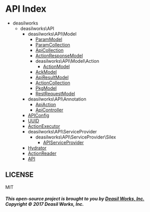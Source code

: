 API Index
=========

* deasilworks
    * deasilworks\API
        * deasilworks\API\Model
            * [ParamModel](deasilworks-API-Model-ParamModel.md)
            * [ParamCollection](deasilworks-API-Model-ParamCollection.md)
            * [ApiCollection](deasilworks-API-Model-ApiCollection.md)
            * [ActionResponseModel](deasilworks-API-Model-ActionResponseModel.md)
            * deasilworks\API\Model\Action
                * [ActionModel](deasilworks-API-Model-Action-ActionModel.md)
            * [AckModel](deasilworks-API-Model-AckModel.md)
            * [ApiResultModel](deasilworks-API-Model-ApiResultModel.md)
            * [ActionCollection](deasilworks-API-Model-ActionCollection.md)
            * [PkgModel](deasilworks-API-Model-PkgModel.md)
            * [RestRequestModel](deasilworks-API-Model-RestRequestModel.md)
        * deasilworks\API\Annotation
            * [ApiAction](deasilworks-API-Annotation-ApiAction.md)
            * [ApiController](deasilworks-API-Annotation-ApiController.md)
        * [APIConfig](deasilworks-API-APIConfig.md)
        * [UUID](deasilworks-API-UUID.md)
        * [ActionExecutor](deasilworks-API-ActionExecutor.md)
        * deasilworks\API\ServiceProvider
            * deasilworks\API\ServiceProvider\Silex
                * [APIServiceProvider](deasilworks-API-ServiceProvider-Silex-APIServiceProvider.md)
        * [Hydrator](deasilworks-API-Hydrator.md)
        * [ActionReader](deasilworks-API-ActionReader.md)
        * [API](deasilworks-API-API.md)


## LICENSE

MIT

##### This open-source project is brought to you by [Deasil Works, Inc.](http://deasil.works/) Copyright &copy; 2017 Deasil Works, Inc.